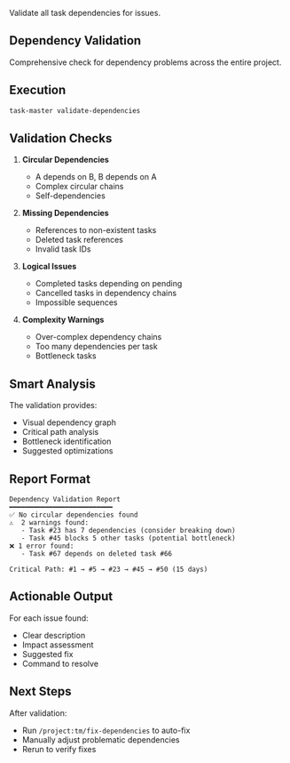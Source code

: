 Validate all task dependencies for issues.

## Dependency Validation

Comprehensive check for dependency problems across the entire project.

## Execution

```bash
task-master validate-dependencies
```

## Validation Checks

1. **Circular Dependencies**
   - A depends on B, B depends on A
   - Complex circular chains
   - Self-dependencies

2. **Missing Dependencies**
   - References to non-existent tasks
   - Deleted task references
   - Invalid task IDs

3. **Logical Issues**
   - Completed tasks depending on pending
   - Cancelled tasks in dependency chains
   - Impossible sequences

4. **Complexity Warnings**
   - Over-complex dependency chains
   - Too many dependencies per task
   - Bottleneck tasks

## Smart Analysis

The validation provides:

- Visual dependency graph
- Critical path analysis
- Bottleneck identification
- Suggested optimizations

## Report Format

```
Dependency Validation Report
━━━━━━━━━━━━━━━━━━━━━━━━━━
✅ No circular dependencies found
⚠️  2 warnings found:
   - Task #23 has 7 dependencies (consider breaking down)
   - Task #45 blocks 5 other tasks (potential bottleneck)
❌ 1 error found:
   - Task #67 depends on deleted task #66

Critical Path: #1 → #5 → #23 → #45 → #50 (15 days)
```

## Actionable Output

For each issue found:

- Clear description
- Impact assessment
- Suggested fix
- Command to resolve

## Next Steps

After validation:

- Run `/project:tm/fix-dependencies` to auto-fix
- Manually adjust problematic dependencies
- Rerun to verify fixes

